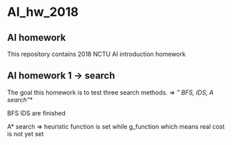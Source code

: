 # AI_hw_2018
## AI homework 

This repository contains 2018 NCTU AI introduction homework 

## AI homework 1  -> search
The goal this homework is to test three search methods. =>  **" BFS, IDS, A* search"**


BFS IDS are finished

A* search => heuristic function is set while g_function which means real cost is not yet set





